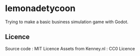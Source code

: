 # lemonadetycoon

Trying to make a basic business simulation game with Godot.

## Licence 

Source code : MIT Licence
Assets from Kenney.nl : CC0 Licence
